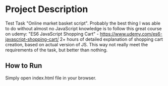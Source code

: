 # Project Description

Test Task "Online market basket script".
Probably the best thing I was able to do without almost no JavaScript knowledge is to follow this great course on udemy:
"ES6 JavaScript Shopping Cart" - https://www.udemy.com/es6-javascript-shopping-cart/
2+ hours of detailed explanation of shopping cart creation, based on actual version of JS.
This way not really meet the requirements of the task, but better than nothing.


## How to Run

Simply open index.html file in your browser.